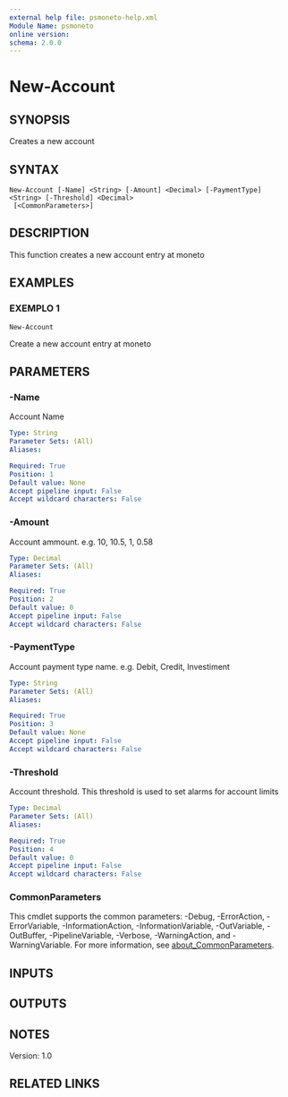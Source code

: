 ```yaml
---
external help file: psmoneto-help.xml
Module Name: psmoneto
online version:
schema: 2.0.0
---
```


# New-Account

## SYNOPSIS
Creates a new account

## SYNTAX

```
New-Account [-Name] <String> [-Amount] <Decimal> [-PaymentType] <String> [-Threshold] <Decimal>
 [<CommonParameters>]
```

## DESCRIPTION
This function creates a new account entry at moneto

## EXAMPLES

### EXEMPLO 1
```
New-Account
```

Create a new account entry at moneto

## PARAMETERS

### -Name
Account Name

```yaml
Type: String
Parameter Sets: (All)
Aliases:

Required: True
Position: 1
Default value: None
Accept pipeline input: False
Accept wildcard characters: False
```

### -Amount
Account ammount.
e.g.
10, 10.5, 1, 0.58

```yaml
Type: Decimal
Parameter Sets: (All)
Aliases:

Required: True
Position: 2
Default value: 0
Accept pipeline input: False
Accept wildcard characters: False
```

### -PaymentType
Account payment type name.
e.g.
Debit, Credit, Investiment

```yaml
Type: String
Parameter Sets: (All)
Aliases:

Required: True
Position: 3
Default value: None
Accept pipeline input: False
Accept wildcard characters: False
```

### -Threshold
Account threshold.
This threshold is used to set alarms for account limits

```yaml
Type: Decimal
Parameter Sets: (All)
Aliases:

Required: True
Position: 4
Default value: 0
Accept pipeline input: False
Accept wildcard characters: False
```

### CommonParameters
This cmdlet supports the common parameters: -Debug, -ErrorAction, -ErrorVariable, -InformationAction, -InformationVariable, -OutVariable, -OutBuffer, -PipelineVariable, -Verbose, -WarningAction, and -WarningVariable. For more information, see [about_CommonParameters](http://go.microsoft.com/fwlink/?LinkID=113216).

## INPUTS

## OUTPUTS

## NOTES
Version: 1.0

## RELATED LINKS
